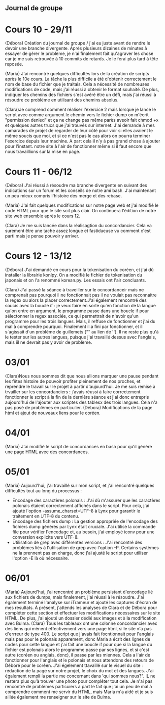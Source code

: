 ## Journal de groupe
# Cours 10 - 29/11
(Débora) Création du journal de groupe / j'ai eu juste avant de rendre le devoir une branche divergente. Après
plusieurs dizaines de minutes à essayer de gérer le problème, je n'ai finalement fait qu'agraver les chose car
je me suis retrouvée à 10 commits de retards. Je le ferai plus tard à tête reposée. 

(Maria) J'ai rencontré quelques difficultés lors de la création de scripts après le 10e cours. La tâche la plus 
difficile a été d'obtenir correctement le nom de base du fichier que je traitais. Cela a nécessité de nombreuses
modifications de code, mais j'ai réussi à obtenir le format souhaité. De plus, indiquer les chemins des fichiers 
s'est avéré être un défi, mais j'ai réussi à résoudre ce problème en utilisant des chemins absolus.

(Clara)Je comprend comment réaliser l'exercice 2 mais lorsque je lance le script avec comme argument le chemin vers le
fichier dump on m'écrit "permission denied" et ça ne change pas même parès aveoir fait chmod +x et quelques autres
trucs que j'ai trouvés sur internet. J'ai demande à mes camarades de projet de regarder de leur côté pour voir si
elles avaient le même soucis que moi, et si ce n'est pas le cas alors on pourra terminer l'exercice depuis leur
machine. A part cela il n'y à pas grand chose à ajouter pour l'instant. notre site à l'air de fonctionner même si il
faut encore que nous travaillions sur la mise en page.

# Cours 11 - 06/12
(Débora) J'ai réussi à résoudre ma branche divergente en suivant des indications sur un forum et les conseils de
notre ami bash. J'ai maintenant un peu mieux compris l'histoire des merge et des rebase.

(Maria) J'ai fait quelques modifications sur notre page web et j'ai modifié le code HTML pour que le site soit plus clair. On continuera l'édition de notre site web ensemble après le cours 12. 

(Clara) Je me suis lancée dans la réalisagtion du concordancier. Cela va surement être une tache assez longue et 
fastidueuse vu comment c'est parti mais je pense pouvoir y arriver.

# Cours 12 - 13/12
(Débora) J'ai demandé en cours pour la tokenisation du coréen, et j'ai dû installer la librairie konlpy. On a
modifié le fichier de tokenisation du japonais et on l'a renommé korean.py. Les essais ont l'air concluants.

(Clara) J'ai passé la séance à traveiller sur le ocncordanceir mais ne comprenait pas pourquoi il ne fonctionnait pas 
il ne voulait pas reconnaitre la regex ou alors la placer correctement.J'ai également rencontré des soucis avec la 
boucle if : je veux faire en sorte qu'en fonction de la langue qu'on entre en argument, le programme passe dans une 
boucle if pour sélectonner la regex associée, ce qui permettrait de n'avoir qu'un programme pour les trois langues. 
Mais, il reffuse de fonctionner et j'ai du mal à comprendre pourquoi. Finalement il a fini par fonctionner, et il 
s'agissait d'un problème de guillemets ("" au lien de ''). Il ne reste plus qu'à le tester sur les autres langues, 
puisque j'ai travaillé dessus avec l'anglais, mais iil ne devrait pas y avoir de problème.

# 03/01
(Clara)Nous nous sommes dit que nous allions marquer une pause pendant les fêtes histoire de pouvoir profiter 
pleinement de nos proches, et reprendre le travail sur le projet à partir d'aujourd'hui. Je me suis remise à trvailler 
sur les concordanciers : j'avais réussi à faire correctement fonctionner le script à la fin de la dernière séance et 
j'ai donc entrepris aujourd'hui de l'ajouter aux scriptes des tablesx des trois langues. Cela n'a pas posé de 
problèmes en particulier. 
(Débora) Modifications de la page html et ajout de nouveaux liens pour le coréen.

# 04/01
(Maria) J'ai modifié le script de concordances en bash pour qu'il génère une page HTML avec des concordances.

# 05/01
(Maria) Aujourd'hui, j'ai travaillé sur mon script, et j'ai rencontré quelques difficultés tout au long du processus :
- Encodage des caractères polonais :
J'ai dû m'assurer que les caractères polonais étaient correctement affichés dans le script. Pour cela, j'ai ajouté l'option -assume_charset=UTF-8 à Lynx pour garantir le traitement en UTF-8 du contenu.
- Encodage des fichiers dump :
La gestion appropriée de l'encodage des fichiers dump générés par Lynx était cruciale. J'ai utilisé la commande file pour vérifier l'encodage et, au besoin, j'ai employé iconv pour une conversion explicite vers UTF-8.
- Utilisation de grep avec différentes versions :
J'ai rencontré des problèmes liés à l'utilisation de grep avec l'option -P. Certains systèmes ne la prennent pas en charge, donc j'ai ajusté le script pour utiliser l'option -E là où nécessaire.

# 06/01
(Maria) Aujourd'hui, j'ai rencontré un problème persistant d'encodage lié aux fichiers de dumps, mais finalement, j'ai réussi à le résoudre. J'ai également terminé l'analyse sur iTrameur et ajouté les captures d'écran de mes résultats. À présent, j'attends les analyses de Clara et de Débora pour compléter cette section et effectuer les modifications nécessaires sur le site HTML. De plus, j'ai ajouté un dossier dédié aux images et à la modification avec Bulma.
(Clara) Tous les tableaux ont une colonne concordancier avec des liens qui mènent effectivement vers une page html, si 
le site n'a pas d'errreur de type 400. Le script que j'avais fait focntionnait pour l'anglais mais pas pour le 
polonais apparement, donc Maria a écrit des lignes de codes pour cette langue et j'ai fait une boucle if pour que si 
la langue du fichier est polonais alors le programme passe par ses lignes, et si c'est autre (coréen ou anglais, 
donc), il passe par les miennes. Cela a l'air de fonctionner pour l'anglais et le polonais et nous attendons des 
retours de Déboré pour le coréen. J'ai égelement ttavaillé sur le visuel du site : rédaction de la page sur notre 
projet, le choix du mot et des langues. J'ai également rempli la partie me concernant dans 'qui sommes nous?". IL ne 
restera plus qu'à trouver une photo pour compléter tout cela. Je n'ai pas rencontré de problèmes particuiers à part le 
fait que j'ai un peu de mal à comprendre comment me servir du HTML, mais Maria m'a aidé et je suis alllée également me 
renseigner sur le site de Bulma.

